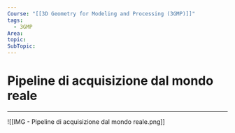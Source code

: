 ```yaml
---
Course: "[[3D Geometry for Modeling and Processing (3GMP)]]"
tags:
  - 3GMP
Area: 
topic: 
SubTopic: 
---
```


# Pipeline di acquisizione dal mondo reale
---
![[IMG - Pipeline di acquisizione dal mondo reale.png]]